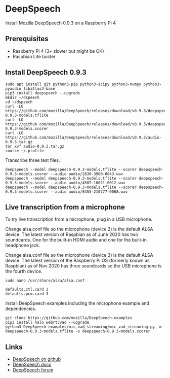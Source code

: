 # DeepSpeech
Install Mozilla DeepSpeech 0.9.3 on a Raspberry Pi 4

## Prerequisites
* Raspberry Pi 4 (3+ slower but might be OK)
* Raspbian Lite buster

## Install DeepSpeech 0.9.3
```
sudo apt install git python3-pip python3-scipy python3-numpy python3-pyaudio libatlas3-base
pip3 install deepspeech --upgrade
mkdir ~/dspeech
cd ~/dspeech
curl -LO https://github.com/mozilla/DeepSpeech/releases/download/v0.9.3/deepspeech-0.9.3-models.tflite
curl -LO https://github.com/mozilla/DeepSpeech/releases/download/v0.9.3/deepspeech-0.9.3-models.scorer
curl -LO https://github.com/mozilla/DeepSpeech/releases/download/v0.9.3/audio-0.9.3.tar.gz
tar xvf audio-0.9.3.tar.gz
source ~/.profile
```

Transcribe three test files.

```
deepspeech --model deepspeech-0.9.3-models.tflite --scorer deepspeech-0.9.3-models.scorer --audio audio/2830-3980-0043.wav
deepspeech --model deepspeech-0.9.3-models.tflite --scorer deepspeech-0.9.3-models.scorer --audio audio/4507-16021-0012.wav
deepspeech --model deepspeech-0.9.3-models.tflite --scorer deepspeech-0.9.3-models.scorer --audio audio/8455-210777-0068.wav
```

## Live transcription from a microphone

To try live transcription from a microphone, plug in a USB microphone.

Change alsa.conf file so the microphone (device 2) is the default ALSA device. The latest version of Raspbian
as of June 2020 has two soundcards. One for the built-in HDMI audio and one for the built-in headphone jack.

Change alsa.conf file so the microphone (device 3) is the default ALSA device.
The latest version of the Raspberry Pi OS (formerly known as Raspbian) as of
Nov 2020 has three soundcards so the USB microphone is the fourth device.

```
sudo nano /usr/share/alsa/alsa.conf
```

```
defaults.ctl.card 3
defaults.pcm.card 3
```

Install DeepSpeech examples including the microphone example and dependencies.

```
git clone https://github.com/mozilla/DeepSpeech-examples
pip3 install halo webrtcvad --upgrade
python3 DeepSpeech-examples/mic_vad_streaming/mic_vad_streaming.py -m deepspeech-0.9.3-models.tflite -s deepspeech-0.9.3-models.scorer
```

## Links
* [DeepSpeech on github](https://github.com/mozilla/STT)
* [DeepSpeech docs](https://deepspeech.readthedocs.io/en/latest/)
* [DeepSpeech forum](https://discourse.mozilla.org/c/mozilla-voice-stt/247)
